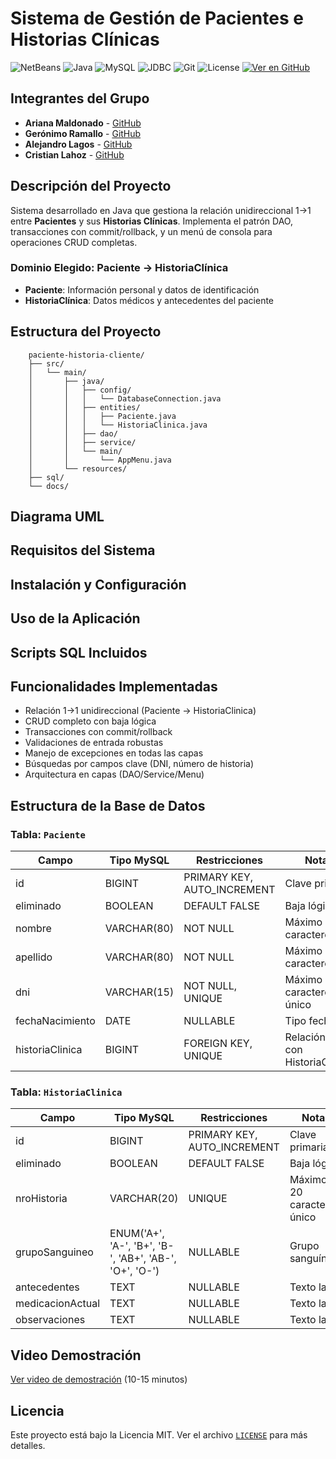 # Sistema de Gestión de Pacientes e Historias Clínicas

![NetBeans](https://img.shields.io/badge/NetBeans-1B6AC6?logo=apache-netbeans-ide&logoColor=white) ![Java](https://img.shields.io/badge/Java-21.0.8.LTS-red.svg) ![MySQL](https://img.shields.io/badge/MySQL-8.0.43-blue?logo=mysql) ![JDBC](https://img.shields.io/badge/JDBC-API-orange) ![Git](https://img.shields.io/badge/Git-F05032?logo=git&logoColor=white) ![License](https://img.shields.io/badge/license-MIT-green.svg) [![Ver en GitHub](https://img.shields.io/badge/Repositorio-GitHub-black?logo=github)](https://github.com/Gerolupo12/paciente-historia-cliente)

## Integrantes del Grupo

- **Ariana Maldonado** - [GitHub](https://github.com/AriMaldo19)
- **Gerónimo Ramallo** - [GitHub](https://github.com/Gerolupo12)
- **Alejandro Lagos** - [GitHub](https://github.com/Alejandrovans)
- **Cristian Lahoz** - [GitHub](https://github.com/m415x)

## Descripción del Proyecto

Sistema desarrollado en Java que gestiona la relación unidireccional 1→1 entre **Pacientes** y sus **Historias Clínicas**. Implementa el patrón DAO, transacciones con commit/rollback, y un menú de consola para operaciones CRUD completas.

### Dominio Elegido: Paciente → HistoriaClínica

- **Paciente**: Información personal y datos de identificación
- **HistoriaClínica**: Datos médicos y antecedentes del paciente

## Estructura del Proyecto

```plaintext
    paciente-historia-cliente/
    ├── src/
    │   └── main/
    │       ├── java/
    │       │   ├── config/
    │       │   │   └── DatabaseConnection.java
    │       │   ├── entities/
    │       │   │   ├── Paciente.java
    │       │   │   └── HistoriaClinica.java
    │       │   ├── dao/
    │       │   ├── service/
    │       │   └── main/
    │       │       └── AppMenu.java
    │       └── resources/
    ├── sql/
    └── docs/
```

## Diagrama UML

## Requisitos del Sistema

## Instalación y Configuración

## Uso de la Aplicación

## Scripts SQL Incluidos

## Funcionalidades Implementadas

- Relación 1→1 unidireccional (Paciente → HistoriaClinica)
- CRUD completo con baja lógica
- Transacciones con commit/rollback
- Validaciones de entrada robustas
- Manejo de excepciones en todas las capas
- Búsquedas por campos clave (DNI, número de historia)
- Arquitectura en capas (DAO/Service/Menu)

## Estructura de la Base de Datos

### Tabla: `Paciente`

| Campo           | Tipo MySQL  | Restricciones               | Notas                            |
| --------------- | ----------- | --------------------------- | -------------------------------- |
| id              | BIGINT      | PRIMARY KEY, AUTO_INCREMENT | Clave primaria                   |
| eliminado       | BOOLEAN     | DEFAULT FALSE               | Baja lógica                      |
| nombre          | VARCHAR(80) | NOT NULL                    | Máximo 80 caracteres             |
| apellido        | VARCHAR(80) | NOT NULL                    | Máximo 80 caracteres             |
| dni             | VARCHAR(15) | NOT NULL, UNIQUE            | Máximo 15 caracteres, único      |
| fechaNacimiento | DATE        | NULLABLE                    | Tipo fecha                       |
| historiaClinica | BIGINT      | FOREIGN KEY, UNIQUE         | Relación 1→1 con HistoriaClinica |

### Tabla: `HistoriaClinica`

| Campo            | Tipo MySQL                                             | Restricciones               | Notas                       |
| ---------------- | ------------------------------------------------------ | --------------------------- | --------------------------- |
| id               | BIGINT                                                 | PRIMARY KEY, AUTO_INCREMENT | Clave primaria              |
| eliminado        | BOOLEAN                                                | DEFAULT FALSE               | Baja lógica                 |
| nroHistoria      | VARCHAR(20)                                            | UNIQUE                      | Máximo 20 caracteres, único |
| grupoSanguineo   | ENUM('A+', 'A-', 'B+', 'B-', 'AB+', 'AB-', 'O+', 'O-') | NULLABLE                    | Grupo sanguíneo             |
| antecedentes     | TEXT                                                   | NULLABLE                    | Texto largo                 |
| medicacionActual | TEXT                                                   | NULLABLE                    | Texto largo                 |
| observaciones    | TEXT                                                   | NULLABLE                    | Texto largo                 |

## Video Demostración

[Ver video de demostración](#) (10-15 minutos)

## Licencia

Este proyecto está bajo la Licencia MIT. Ver el archivo [`LICENSE`](LICENSE) para más detalles.
